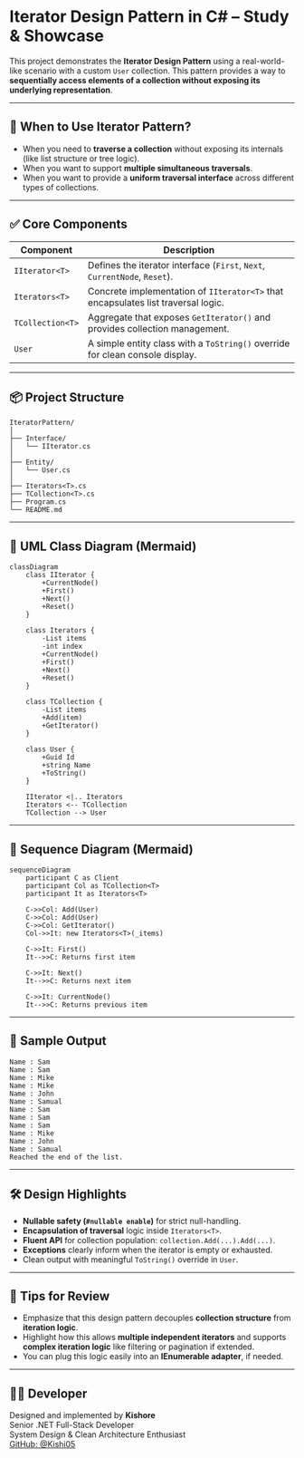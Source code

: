 ﻿# Iterator Design Pattern in C# – Study & Showcase

This project demonstrates the **Iterator Design Pattern** using a real-world-like scenario with a custom `User` collection. This pattern provides a way to **sequentially access elements of a collection without exposing its underlying representation**.

---

## 🧠 When to Use Iterator Pattern?

* When you need to **traverse a collection** without exposing its internals (like list structure or tree logic).
* When you want to support **multiple simultaneous traversals**.
* When you want to provide a **uniform traversal interface** across different types of collections.

---

## ✅ Core Components

| Component        | Description                                                                       |
| ---------------- | --------------------------------------------------------------------------------- |
| `IIterator<T>`   | Defines the iterator interface (`First`, `Next`, `CurrentNode`, `Reset`).         |
| `Iterators<T>`   | Concrete implementation of `IIterator<T>` that encapsulates list traversal logic. |
| `TCollection<T>` | Aggregate that exposes `GetIterator()` and provides collection management.        |
| `User`           | A simple entity class with a `ToString()` override for clean console display.     |

---

## 📦 Project Structure

```
IteratorPattern/
│
├── Interface/
│   └── IIterator.cs
│
├── Entity/
│   └── User.cs
│
├── Iterators<T>.cs
├── TCollection<T>.cs
├── Program.cs
└── README.md
```

---

## 🔁 UML Class Diagram (Mermaid)

```mermaid
classDiagram
    class IIterator {
        +CurrentNode()
        +First()
        +Next()
        +Reset()
    }

    class Iterators {
        -List items
        -int index
        +CurrentNode()
        +First()
        +Next()
        +Reset()
    }

    class TCollection {
        -List items
        +Add(item)
        +GetIterator()
    }

    class User {
        +Guid Id
        +string Name
        +ToString()
    }

    IIterator <|.. Iterators
    Iterators <-- TCollection
    TCollection --> User

```

---

## 🔄 Sequence Diagram (Mermaid)

```mermaid
sequenceDiagram
    participant C as Client
    participant Col as TCollection<T>
    participant It as Iterators<T>

    C->>Col: Add(User)
    C->>Col: Add(User)
    C->>Col: GetIterator()
    Col->>It: new Iterators<T>(_items)

    C->>It: First()
    It-->>C: Returns first item

    C->>It: Next()
    It-->>C: Returns next item

    C->>It: CurrentNode()
    It-->>C: Returns previous item
```

---

## 🥮 Sample Output

```
Name : Sam
Name : Sam
Name : Mike
Name : Mike
Name : John
Name : Samual
Name : Sam
Name : Sam
Name : Sam
Name : Mike
Name : John
Name : Samual
Reached the end of the list.
```

---

## 🛠 Design Highlights

* **Nullable safety (`#nullable enable`)** for strict null-handling.
* **Encapsulation of traversal** logic inside `Iterators<T>`.
* **Fluent API** for collection population: `collection.Add(...).Add(...)`.
* **Exceptions** clearly inform when the iterator is empty or exhausted.
* Clean output with meaningful `ToString()` override in `User`.

---

## 🤠 Tips for Review

* Emphasize that this design pattern decouples **collection structure** from **iteration logic**.
* Highlight how this allows **multiple independent iterators** and supports **complex iteration logic** like filtering or pagination if extended.
* You can plug this logic easily into an **IEnumerable<T> adapter**, if needed.

---

## 👨‍💻 Developer

Designed and implemented by **Kishore**  
Senior .NET Full-Stack Developer  
System Design & Clean Architecture Enthusiast  
[GitHub: @Kishi05](https://github.com/Kishi05)
